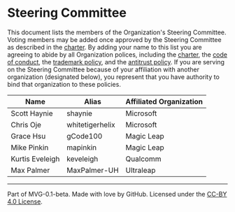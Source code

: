# Steering Committee

This document lists the members of the Organization's Steering Committee. Voting members may be added once approved by the Steering Committee as described in the [charter](./CHARTER.md). By adding your name to this list you are agreeing to abide by all Organization polices, including the [charter](./CHARTER.md), the [code of conduct](./CODE-OF-CONDUCT.md), the [trademark policy](./TRADEMARKS.md), and the [antitrust policy](./ANTITRUST.md). If you are serving on the Steering Committee because of your affiliation with another organization (designated below), you represent that you have authority to bind that organization to these policies.

| Name            | Alias           | Affiliated Organization |
|-----------------|-----------------|-------------------------|
| Scott Haynie    | shaynie         | Microsoft               |
| Chris Oje       | whitetigerhelix | Microsoft               |
| Grace Hsu       | gCode100        | Magic Leap              |
| Mike Pinkin     | mapinkin        | Magic Leap              |
| Kurtis Eveleigh | keveleigh       | Qualcomm                |
| Max Palmer      | MaxPalmer-UH    | Ultraleap               |

---
Part of MVG-0.1-beta.
Made with love by GitHub. Licensed under the [CC-BY 4.0 License](https://creativecommons.org/licenses/by-sa/4.0/).
